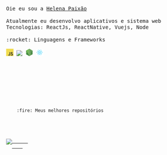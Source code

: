 <p>
  <samp>
     Oie eu sou a <a href="https://www.linkedin.com/in/helenapaixao/"> Helena Paixão </a> 
    <br />
    <br />Atualmente eu desenvolvo aplicativos e sistema web
    <br />Tecnologias: ReactJs, ReactNative, Vuejs, Node 
    <br />
    <br/>
    :rocket: Linguagens e Frameworks
    <br />
    <br /><code><img height="20" src="https://raw.githubusercontent.com/github/explore/80688e429a7d4ef2fca1e82350fe8e3517d3494d/topics/javascript/javascript.png"></code>
    <code><img height="20" src="https://user-images.githubusercontent.com/51726945/87152548-4d851a00-c28c-11ea-9f39-5a799361f051.png"></code>
    <code><img height="20" src="https://raw.githubusercontent.com/github/explore/80688e429a7d4ef2fca1e82350fe8e3517d3494d/topics/nodejs/nodejs.png"></code>
    <code><img height="20" src="https://raw.githubusercontent.com/github/explore/80688e429a7d4ef2fca1e82350fe8e3517d3494d/topics/react/react.png"></code>               <code>

  </samp>
</p>
<br />
<p>
  <samp>
    :fire: Meus melhores repositórios
    <br />
    <br />
    <a href="https://github.com/helenapaixao/vagasExplorer">
      <img align="left" src="https://github-readme-stats.anuraghazra1.vercel.app/api/pin/?username=helenapaixao&repo=vagasExplorer" />
    </a>
  </samp>
</p>
